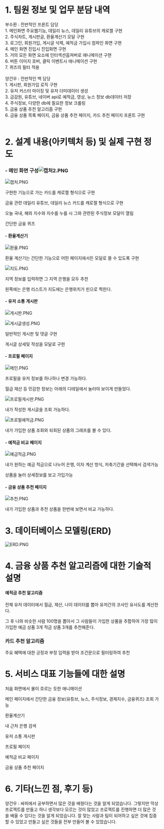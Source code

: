 # 1. 팀원 정보 및 업무 분담 내역

  부수환 : 전반적인 프론트 담당 <br>
        1. 메인화면 주요웹기능, 데일리 뉴스, 데일리 유튜브의 캐로젤 구현 <br>
        2. 주식차트, 게시판글, 환율계산기 모달 구현 <br>
        3. 로그인, 회원가입, 게시글 삭제, 예적금 가입시 컴파인 화면 구현 <br>
        4. 메인 화면 진입시 진입화면 구현 <br>
        5. 거의 모든 화면 요소에 인터섹션옵져버로 애니메이션 구현  <br>
        6. 버튼 이미지 호버, 클릭 이벤트시 애니메이션 구현 <br>
        7. 퀴즈의 필터 적용 <br>
 <br>
  양건우 : 전반적인 백 담당 <br>
        1. 게시판, 회원가입 로직 구현 <br>
        2. 유저 커스터 마이징 및 유저 더미데이터 생성 <br>
        3. 금감원, 유튜브, 네이버 api로 예적금, 영상, 뉴스 정보 db데이터 저장 <br>
        4. 주식정보, 다양한 db에 필요한 정보 크롤링 <br>
        5. 금융 상품 추천 알고리즘 구현  <br>
        6. 금융 상품 목록 페이지, 금융 상품 추천 페이지, 카드 추천 페이지 프론트 구현 <br>
 <br>
# 2. 설계 내용(아키텍처 등) 및 실제 구현 정도

### - 메인 화면 구성![캡처2.PNG](./readme_img/캡처.PNG)

![캡처.PNG](./readme_img/캡처2.PNG)

구현한 기능으로 가는 카드를 캐로젤 형식으로 구현

금융 관련 데일리 유튜브, 데일리 뉴스 카드를 캐로젤 형식으로 구현

오늘 국내, 해외 지수와 지수를 누를 시 그와 관련된 주식정보 모달이 열림

간단한 금융 퀴즈

#### - 환율계산기

![환율.PNG](./readme_img/환율.PNG)

환율 계산기는 간단한 기능으로 어떤 페이지에서든 모달로 뜰 수 있도록 구현

![지도.PNG](./readme_img/지도.PNG)

지역 정보를 입력하면 그 지역 은행을 모두 추천

왼쪽에는 은행 리스트가 지도에는 은행위치가 핀으로 찍힌다.

#### - 유저 소통 게시판

![게시판.PNG](./readme_img/게시판.PNG)

![게시글생성.PNG](./readme_img/게시글생성.PNG)

일반적인 게시판 및 댓글 구현

게시글 상세및 작성을 모달로 구현

#### - 프로필 페이지

![메인.PNG](./readme_img/메인.PNG)

프로필을 유저 정보를 하나하나 변경 가능하다.

월급 재산 등 민감한 정보는 아래의 디테일에서 눌러야 보이게 만들었다.

![프로필게시판.PNG](./readme_img/프로필게시판.PNG)

내가 작성한 게시글을 조회 가능하다.

![프로필예적금.PNG](./readme_img/프로필예적금.PNG)

내가 가입한 상품 조회와 되회된 상품의 그래프를 볼 수 있다.

#### - 예적금 비교 페이지

![예금적금.PNG](./readme_img/예금적금.PNG)

내가 원하는 예금 적금으로 나누어 은행, 이자 계산 방식, 저축기간을 선택해서 검색가능

상품을 눌러 상세정보를 보고 가입가능

#### - 금융 상품 추천 페이지

![추천.PNG](./readme_img/추천.PNG)

내가 가입한 상품과 추천 상품을 한번에 보면서 비교 가능하다.

# 3. 데이터베이스 모델링(ERD)

![ERD.PNG](./readme_img/ERD.PNG)

# 4. 금융 상품 추천 알고리즘에 대한 기술적 설명

#### 예적금 추천 알고리즘

전체 유저 데이터에서 월급, 제산, 나이 데이터를 뽑아 유저간의 코사인 유사도를 계산한다.

그 후 나와 비슷한 사람 100명을 뽑아서 그 사람들이 가입한 상품을 추합하여 가장 많이 가입한 예금 상품 3개 적금 상품 3개를 추천해준다.

### 카드 추천 알고리즘

주요 혜택에 대한 긍정과 부정 입력을 받아 조건문으로 필터링하여 추천

# 5. 서비스 대표 기능들에 대한 설명

처음 화면에서 물이 흐르는 듯한 애니메이션 

메인 페이지에서 간단한 금융 정보(유튜브, 뉴스, 주식정보, 경제지수, 금융퀴즈) 조회 가능

환율계산기

내 근처 은행 검색

유저 소통 게시판

프로필 페이지

예적금 비교 페이지

금융 상품 추천 페이지

# 6. 기타(느낀 점, 후기 등)

양건우 : 싸피에서 공부하면서 많은 것을 배웠다는 것을 알게 되었습니다. 그렇지만 막상 프로젝트를 만들고 하니 생각보다 모르는 것이 많았고 프로젝트를 진행하면 더 많은 것을 배울 수 있다는 것을 알게 되었습니다. 잘 맞는 사람과 팀이 되어하고 싶은 것에 집중할 수 있었고 만들고 싶은 것들을 전부 만들어 볼 수 있었습니다.
